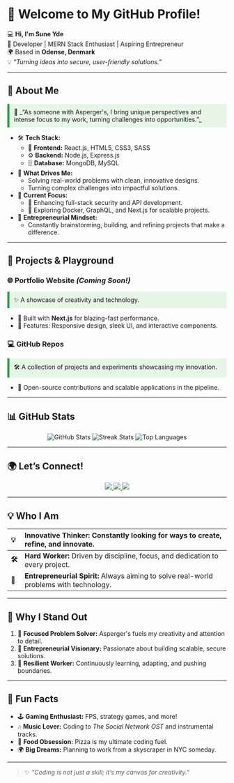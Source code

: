 # 👋 Welcome to My GitHub Profile!  

💻 **Hi, I'm Sune Yde**  
🌟 Developer | MERN Stack Enthusiast | Aspiring Entrepreneur  
🌍 Based in **Odense, Denmark**  
💡 _“Turning ideas into secure, user-friendly solutions.”_  

---

## 🚀 **About Me**

<div style="background-color:#e7f5e7; border-left:5px solid #28a745; padding:10px; margin-bottom:10px;">
🌱 _“As someone with Asperger's, I bring unique perspectives and intense focus to my work, turning challenges into opportunities.”_
</div>

- 🛠 **Tech Stack:**  
  - 🎨 **Frontend:** React.js, HTML5, CSS3, SASS  
  - ⚙️ **Backend:** Node.js, Express.js  
  - 🗄️ **Database:** MongoDB, MySQL  
- 🧠 **What Drives Me:**  
  - Solving real-world problems with clean, innovative designs.  
  - Turning complex challenges into impactful solutions.  
- 🌟 **Current Focus:**  
  - 🔐 Enhancing full-stack security and API development.  
  - 🚀 Exploring Docker, GraphQL, and Next.js for scalable projects.  
- 🎯 **Entrepreneurial Mindset:**  
  - Constantly brainstorming, building, and refining projects that make a difference.

---

## 🎉 **Projects & Playground**

### 🌐 Portfolio Website *(Coming Soon!)*  
<div style="background-color:#e7f5e7; border-left:5px solid #28a745; padding:10px; margin-bottom:10px;">
✨ A showcase of creativity and technology.
</div>

- 🚀 Built with **Next.js** for blazing-fast performance.  
- 🎨 Features: Responsive design, sleek UI, and interactive components.  

### 💻 GitHub Repos  
<div style="background-color:#e7f5e7; border-left:5px solid #28a745; padding:10px; margin-bottom:10px;">
🛠 A collection of projects and experiments showcasing my innovation.
</div>

- 🔧 Open-source contributions and scalable applications in the pipeline.  

---

## 📊 **GitHub Stats**

<p align="center">
  <img src="https://github-readme-stats.vercel.app/api?username=SuneYde&show_icons=true&theme=radical" alt="GitHub Stats" />
  <img src="https://github-readme-streak-stats.herokuapp.com/?user=SuneYde&theme=radical" alt="Streak Stats" />
  <img src="https://github-readme-stats.vercel.app/api/top-langs/?username=SuneYde&layout=compact&theme=radical" alt="Top Languages" />
</p>

---

## 🌍 **Let’s Connect!**

<p align="center">
  <a href="https://x.com/SynXDevelopment" target="_blank">
    <img src="https://img.shields.io/badge/Twitter-1DA1F2?style=for-the-badge&logo=twitter&logoColor=white" />
  </a>
  <a href="https://github.com/SuneYde" target="_blank">
    <img src="https://img.shields.io/badge/GitHub-181717?style=for-the-badge&logo=github&logoColor=white" />
  </a>
  <a href="mailto:sunydework@proton.me" target="_blank">
    <img src="https://img.shields.io/badge/Email-D14836?style=for-the-badge&logo=gmail&logoColor=white" />
  </a>
</p>

---

## 💡 **Who I Am**

| **💡** | **Innovative Thinker:** Constantly looking for ways to create, refine, and innovate. |
|:-------|:-------------------------------------------------------------------------------|
| **🛠️** | **Hard Worker:** Driven by discipline, focus, and dedication to every project.  |
| **🌟** | **Entrepreneurial Spirit:** Always aiming to solve real-world problems with technology. |

---

## 🌟 **Why I Stand Out**

1. 🧠 **Focused Problem Solver:** Asperger's fuels my creativity and attention to detail.  
2. 🚀 **Entrepreneurial Visionary:** Passionate about building scalable, secure solutions.  
3. 💼 **Resilient Worker:** Continuously learning, adapting, and pushing boundaries.  

---

## 🎨 **Fun Facts**

- 🕹️ **Gaming Enthusiast:** FPS, strategy games, and more!  
- 🎶 **Music Lover:** Coding to _The Social Network OST_ and instrumental tracks.  
- 🍕 **Food Obsession:** Pizza is my ultimate coding fuel.  
- 🌍 **Big Dreams:** Planning to work from a skyscraper in NYC someday.

---

> ✨ _“Coding is not just a skill; it’s my canvas for creativity.”_  
